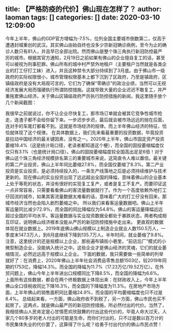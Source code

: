 title: 【严格防疫的代价】佛山现在怎样了？
author: laoman
tags: []
categories: []
date: 2020-03-10 12:09:00
---
今年上半年，佛山的GDP官方增幅为-7.5%，位列全国主要城市倒数第二，仅高于遭遇封城重创的武汉。其实佛山由始自终也没多少宗新冠确诊病例，至今为止的确诊人数只有81人，并且早已全部出院。然而佛山是整个珠三角执行新冠防控最严厉的城市。根据其官方通知，2月19日之前如果有佛山的企业擅自复工的话，甚至可以被视为刑事犯罪。佛山所有的城中村严禁外地租户（主要租户当然就是各类企业的打工仔打工妹）进入，并且这种禁令大部分持续到了3月底。由于佛山市一级政府的实际权限很小，城市管理权限基本上都下沉到了区政府，乃至是镇政府，区镇级政府是没有大局观可言的，它们为了确保“零确诊”的政治业绩，当然可以无视经济发展大局而强硬执行所谓防控措施。这就导致大量的企业迟迟不敢复工，并严重拖累佛山经济。关于佛山区镇级政府严厉执行防控措施的新闻，我这里随手放个几个新闻截图：

<!-- more-->

我很早之前就说过，你不让企业尽快复工，那市场订单就会被其它竞争性城市抢走，连渣子都不会给你留下来。一步迟步步迟，最后就会被市场远远的抛在后面，连对手的车尾灯都看不到。这就是市场经济的规律。而上半年佛山经济的特征，恰恰就体现了这个规律。
在具体数据上，我们先来看最重要的投资数据，毕竟投资是拉动中国经济的最关键因素，没有之一。2020年上半年，佛山市固定资产投资萎缩18.4%（这是统计局口径，老读者都知道这个梗），而全国的固投萎缩幅度仅仅只有3.1%（也是统计局口径）。佛山的固投萎缩幅度较全国高出足足6倍！对于佛山这个珠三角经济规模排名第三的重要城市来说，这简直令人难以置信。最关键的第二产业投资，佛山上半年同比萎缩27.8%，而全国仅萎缩了8.3%。第二产业投资是实业投资，是必须持续投入的，一条生产线落地之后是必须持续维护与技术更新的。现在佛山的实业投资出现了远远超出全国的降幅，意味着佛山的企业基本上处于等死的状态，并没有很好的实现复工复产，或者是复工不复产。而要印证这一点非常容易，只需要看看佛山的客流量数据就行了。作为一个高度依赖外地打工仔回流的城市，如果其客流量数据太难看的话，意味着广大的打工仔没有回来，那城市经济当然也会陷入剧烈萎缩之中。
所以我们来看客运量数据吧。佛山上半年客运量同比减少72.9%，而全国的同比降幅仅为54.8%。佛山的客运量降幅远远超过全国的平均水平。客运量数据与实业投资数据全都处于暴跌状态，两者构成相互印证，说明佛山经济根本没能从严厉的新冠防控措施中走出来。
更直观的数据体现在就业数据上。2019年底佛山佛山规模以上制造企业就业人数150.5万人，一季度末147.3万人，到6月底继续下降到135.7万人。半年时间，就业萎缩了9.8%。注意，这里统计的还是规模以上企业，那些遍布镇街小巷里，“前店后厂”模式的小微型制造企业，没能纳入统计之中。这些企业才是佛山经济的灵魂，它们的就业萎缩情况，必然远远高于规模以上企业。
下面的数据，我只需要做一些简单的列举就好了：在消费上，2020年佛山上半年社会消费品零售总额1503亿，较2019年同期的1753亿，降幅14.3%。而全国的降幅为11.7%（17.23万亿/19.52万亿）。在外贸问题上，佛山今年上半年进出口规模同比下降8.5%，而全国的降幅为6.6%。
上面所有这些数据，都会在两个终极数据上体现出来：在财政收入上，今年上半年佛山全口径税收同比下降16.3%，而全国的下降幅度为11.3%。在房地产市场方面，上半年佛山的销售面积同比萎缩24.9%，而全国的平均萎缩幅度也只不过是8.4%。
总结起来看，一方面，佛山政府收不到税了，另一方面，佛山市民也买不起房了。这两点，就是佛山最严厉的新冠防控措施，所必然付出的代价。当然了，我相信佛山人民肯定是心甘情愿欢欣鼓舞的付出这些代价的，毕竟人命大过天，人家几个80多岁的老人付出的可能是生命，而你们付出的，只不过是数以百万计的市民集体失业的代价罢了，这算得了什么呢？给勇于付出代价的佛山市民点赞！